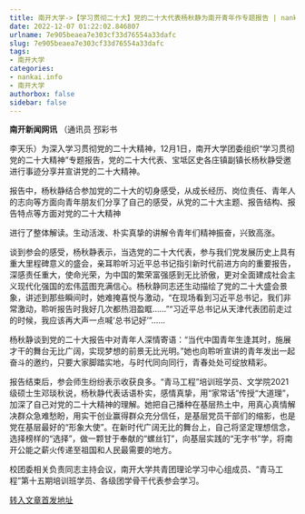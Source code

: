 ```yaml
---
title: 南开大学->【学习贯彻二十大】党的二十大代表杨秋静为南开青年作专题报告 | nankai.info
date: 2022-12-07 01:22:02.846807
urlname: 7e905beaea7e303cf33d76554a33dafc
slug: 7e905beaea7e303cf33d76554a33dafc
tags: 
- 南开大学
categories:
- nankai.info
- 南开大学
authorbox: false
sidebar: false
---
```

**南开新闻网讯** （通讯员 邳彩书

李天乐）为深入学习贯彻党的二十大精神，12月1日，南开大学团委组织“学习贯彻党的二十大精神”专题报告，党的二十大代表、宝坻区史各庄镇副镇长杨秋静受邀进行事迹分享并宣讲党的二十大精神。

报告中，杨秋静结合参加党的二十大的切身感受，从成长经历、岗位责任、青年人的志向等方面向青年朋友们分享了自己的感受，从党的二十大主题、报告结构、报告特点等方面对党的二十大精神
<!--more-->
进行了整体解读。生动活泼、朴实真挚的讲解令青年们精神振奋，兴致高涨。

谈到参会的感受，杨秋静表示，当选党的二十大代表，参与我们党发展历史上具有重大里程碑意义的盛会，亲耳聆听习近平总书记指引新时代前进方向的重要报告，深感责任重大，使命光荣，为中国的繁荣富强感到无比骄傲，更对全面建成社会主义现代化强国的宏伟蓝图充满信心。杨秋静同志还生动描绘了党的二十大盛会景象，讲述到那些瞬间时，她难掩喜悦与激动，“在现场看到习近平总书记，我们非常激动，聆听报告时我好几次都热泪盈眶……”“习近平总书记从天津代表团前走过的时候，我应该再大声一点喊‘总书记好’”……

杨秋静谈到党的二十大报告中对青年人深情寄语：“当代中国青年生逢其时，施展才干的舞台无比广阔，实现梦想的前景无比光明。”她也向聆听宣讲的青年发出一起奋斗的邀约，只要大家脚踏实地，与时代同向同行，青春处处可绽放精彩。

报告结束后，参会师生纷纷表示收获良多。“青马工程”培训班学员、文学院2021级硕士生邓琰秋说，杨秋静代表话语朴实，感情真挚，用“家常话”传授“大道理”，加深了自己对党的二十大精神的理解。她把自己播种在基层热土中，用真心真情解决群众急难愁盼，用实干创业赢得群众充分信任，是基层党员干部们的缩影，也是党在基层最好的“形象大使”。在新时代广阔无比的舞台上，自己将坚定理想信念，选择榜样的“选择”，做一颗甘于奉献的“螺丝钉”，向基层实践的“无字书”学，将南开公能之薪火传递至祖国和人民最需要的地方。

校团委相关负责同志主持会议，南开大学共青团理论学习中心组成员、“青马工程”第十五期培训班学员、各级团学骨干代表参会学习。



[转入文章首发地址](http://news.nankai.edu.cn/ywsd/system/2022/12/03/030053911.shtml)